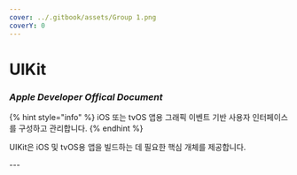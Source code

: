 ```yaml
---
cover: ../.gitbook/assets/Group 1.png
coverY: 0
---
```


# UIKit

### _**Apple Developer Offical Document**_

{% hint style="info" %}
iOS 또는 tvOS 앱용 그래픽 이벤트 기반 사용자 인터페이스를 구성하고 관리합니다.
{% endhint %}

UIKit은 iOS 및 tvOS용 앱을 빌드하는 데 필요한 핵심 개체를 제공합니다.

\---
